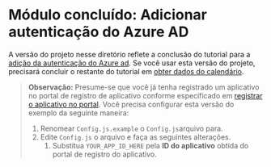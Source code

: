 # <a name="completed-module-add-azure-ad-authentication"></a>Módulo concluído: Adicionar autenticação do Azure AD

A versão do projeto nesse diretório reflete a conclusão do tutorial para a [adição da autenticação do Azure ad](https://docs.microsoft.com/graph/training/react-tutorial?tutorial-step=3). Se você usar esta versão do projeto, precisará concluir o restante do tutorial em [obter dados do calendário](https://docs.microsoft.com/graph/training/react-tutorial?tutorial-step=4).

> **Observação:** Presume-se que você já tenha registrado um aplicativo no portal de registro de aplicativo conforme especificado em [registrar o aplicativo no portal](https://docs.microsoft.com/graph/training/react-tutorial?tutorial-step=2). Você precisa configurar esta versão do exemplo da seguinte maneira:
>
> 1. Renomear `Config.js.example` o `Config.js`arquivo para.
> 1. Edite `Config.js` o arquivo e faça as seguintes alterações.
>     1. Substitua `YOUR_APP_ID_HERE` pela **ID do aplicativo** obtida do portal de registro do aplicativo.